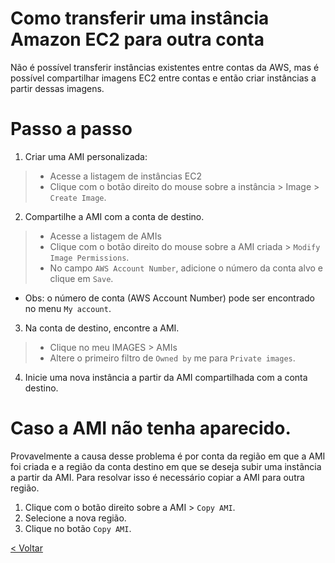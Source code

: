 # Como transferir uma instância Amazon EC2 para outra conta

Não é possível transferir instâncias existentes entre contas da AWS, mas é possível compartilhar imagens EC2 entre contas e então criar instâncias a partir dessas imagens.

# Passo a passo
1. Criar uma AMI personalizada: 
> - Acesse a listagem de instâncias EC2
> - Clique com o botão direito do mouse sobre a instância > Image > ```Create Image```.

2. Compartilhe a AMI com a conta de destino.
> - Acesse a listagem de AMIs
> - Clique com o botão direito do mouse sobre a AMI criada > ```Modify Image Permissions```.
> - No campo ```AWS Account Number```, adicione o número da conta alvo e clique em ```Save```.

* Obs: o número de conta (AWS Account Number) pode ser encontrado no menu ```My account```.

3. Na conta de destino, encontre a AMI.
> - Clique no meu IMAGES > AMIs
> - Altere o primeiro filtro de ```Owned by``` me para ```Private images```.

4. Inicie uma nova instância a partir da AMI compartilhada com a conta destino.

# Caso a AMI não tenha aparecido.
Provavelmente a causa desse problema é por conta da região em que a AMI foi criada e a região da conta destino em que se deseja subir uma instãncia a partir da AMI. Para resolvar isso é necessário copiar a AMI para outra região.
1. Clique com o botão direito sobre a AMI > ```Copy AMI```.
2. Selecione a nova região.
3. Clique no botão ```Copy AMI```.

[< Voltar](../README.md)

